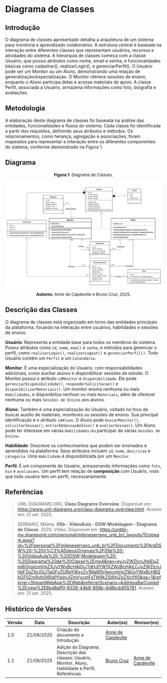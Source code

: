 # Diagrama de Classes

## Introdução

O diagrama de classes apresentado detalha a arquitetura de um sistema para monitoria e aprendizado colaborativo. A estrutura central é baseada na interação entre diferentes classes que representam usuários, recursos e atividades do sistema. A hierarquia de classes começa com a classe 
Usuário, que possui atributos como nome, email e senha, e funcionalidades básicas como cadastrar(), realizarLogin(), e gerenciarPerfil(). O
Usuário pode ser um Monitor ou um Aluno, demonstrando uma relação de generalização/especialização. O 
Monitor oferece sessões de ensino, enquanto o Aluno participa delas e acessa materiais de apoio. A classe 
Perfil, associada a Usuário, armazena informações como foto, biografia e avaliações.

## Metodologia

A elaboração deste diagrama de classes foi baseada na análise das entidades, funcionalidades e fluxos do sistema. Cada classe foi identificada a partir dos requisitos, definindo seus atributos e métodos. Os relacionamentos, como herança, agregação e associações, foram mapeados para representar a interação entre os diferentes componentes do sistema, conforme demonstrado na Figura 1.

## Diagrama

<font size="2"><p style="text-align: center"><b>Figura 1:</b> Diagrama de Classes.</p></font>
![Diagrama De Classe](../imagens/diagramaDeClasse.png)

<font size="2"><p style="text-align: center"><b>Autores:</b> Anne de Capdeville e Bruno Cruz, 2025.</p></font>

## Descrição das Classes

O diagrama de classes está organizado em torno das entidades principais da plataforma, focando na interação entre usuários, habilidades e sessões de ensino.

**Usuário**: Representa a entidade base para todos os membros do sistema. Possui atributos como `id`, `nome`, `email` e `senha`, e métodos para gerenciar o perfil, como `realizarLogin()`, `realizarLogout()` e `gerenciarPerfil()`. Todo Usuário contém um `Perfil` e um `Calendário`.

**Monitor**: É uma especialização do Usuário, com responsabilidades adicionais, como auxiliar alunos e disponibilizar sessões de estudo. O Monitor possui o atributo `idMonitor` e `disponibilidade`. Ele pode `gerenciarDisponibilidade()`, `responderSolicitacao()` e `disponibilizarMateriais()`. Um monitor ensina nenhuma ou mais `Habilidades`, e disponibiliza nenhum ou mais `Materiais`, além de oferecer nenhuma ou mais `Sessões de Ensino` aos alunos.

**Aluno**: Também é uma especialização do Usuário, voltado no foco de buscar auxilio de materiais, monitores ou sessões de ensino. Sua principal identificação é o atributo `idAluno`. O Aluno pode `buscarMonitor()`, `solicitarSessao()`, `entrarEmSessaoAoVivo()` e `avaliarSessao()`. Um Aluno pode ter interesse em várias `Habilidades` ou participar de várias `Sessões de Ensino`.

**Habilidade**: Descreve os conhecimentos que podem ser ensinados e aprendidos na plataforma. Seus atributos incluem `id`, `nome`, `descricao` e `categoria`. Uma `Habilidade` é disponibilizada por um `Monitor`.

**Perfil**: É um componente do Usuário, armazenando informações como `foto`, `bio` e `avaliacoes`. Um perfil tem relação de **composição** com Usuário, visto que todo usuário tem um perfil, necessariamente.


## Referências

> UML-DIAGRAMS.ORG. **Class Diagrams Overview**. Disponível em: <https://www.uml-diagrams.org/class-diagrams-overview.html>. Acesso em: 21 set. 2025.

> SERRANO, Milene. **05b - VideoAula - DSW-Modelagem - Diagrama de Classe**. 2020. Vídeo. Disponível em: <https://unbbr-my.sharepoint.com/personal/mileneserrano_unb_br/_layouts/15/stream.aspx?id=%2Fpersonal%2Fmileneserrano_unb_br%2FDocuments%2FArqDSW%20-%20V%C3%ADdeosOriginais%2F05b%20-%20VideoAula%20-%20DSW-Modelagem%20-%20Diagrama%20de%20Classe%2Emp4&nav=eyJyZWZlcnJhbEluZm8iOnsicmVmZXJyYWxBcHAiOiJTdHJlYW1XZWJBcHAiLCJyZWZlcnJhbFZpZXciOiJTaGFyZURpYWxvZy1MaW5rIiwicmVmZWJyYWxBcHBQbGF0Zm9ybSI6IldlYiIsInJlZmVycmFsTW9kZSI6InZpZXcifX0&ga=1&referrer=StreamWebApp%2EWeb&referrerScenario=AddressBarCopied%2Eview%2E8bd8aff0-8328-44b8-858b-4d8bcb855781>. Acesso em: 21 set. 2025.

## Histórico de Versões

| Versão | Data       | Descrição                                                                                            | Autor(es)                                          | Revisor(es)                                        |
| ------ | ---------- | ---------------------------------------------------------------------------------------------------- | -------------------------------------------------- | -------------------------------------------------- |
| 1.0    | 21/09/2025 | Criação do documento e Introdução                                                                    | [Anne de Capdeville](https://github.com/nanecapde) |                                                    |
| 1.1    | 21/09/2025 | Adição do Diagrama; Descrição das classes: Usuário, Monitor, Aluno, Habilidade e Perfil; Referências | [Bruno Cruz](https://github.com/brunocrzz)         | [Anne de Capdeville](https://github.com/nanecapde) |